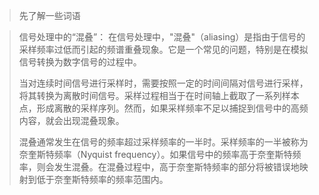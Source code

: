 > 先了解一些词语

> 信号处理中的“混叠”：
> 在信号处理中，"混叠"（aliasing）是指由于信号的采样频率过低而引起的频谱重叠现象。它是一个常见的问题，特别是在模拟信号转换为数字信号的过程中。
> 
> 当对连续时间信号进行采样时，需要按照一定的时间间隔对信号进行采样，将其转换为离散时间信号。采样过程相当于在时间轴上截取了一系列样本点，形成离散的采样序列。然而，如果采样频率不足以捕捉到信号中的高频内容，就会出现混叠现象。
> 
> 混叠通常发生在信号的频率超过采样频率的一半时。采样频率的一半被称为奈奎斯特频率（Nyquist frequency）。如果信号中的频率高于奈奎斯特频率，则会发生混叠。在混叠过程中，高于奈奎斯特频率的部分将被错误地映射到低于奈奎斯特频率的频率范围内。
